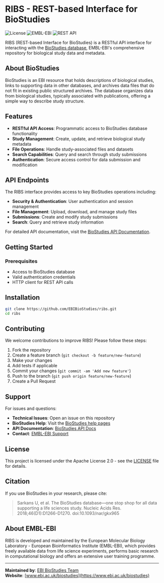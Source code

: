 # RIBS - REST-based Interface for BioStudies

<img src="https://img.shields.io/badge/License-Apache%202.0-blue.svg" alt="License"> <img src="https://img.shields.io/badge/EMBL--EBI-BioStudies-green" alt="EMBL-EBI"> <img src="https://img.shields.io/badge/API-REST-orange" alt="REST API">

RIBS (REST-based Interface for BioStudies) is a RESTful API interface for interacting with the [BioStudies database](https://www.ebi.ac.uk/biostudies), EMBL-EBI's comprehensive repository for biological study data and metadata.

## About BioStudies

BioStudies is an EBI resource that holds descriptions of biological studies, links to supporting data in other databases, and archives data files that do not fit in existing public structured archives. The database organizes data from biological studies, typically associated with publications, offering a simple way to describe study structure.

## Features

- **RESTful API Access**: Programmatic access to BioStudies database functionality
- **Study Management**: Create, update, and retrieve biological study metadata
- **File Operations**: Handle study-associated files and datasets
- **Search Capabilities**: Query and search through study submissions
- **Authentication**: Secure access control for data submission and modification

## API Endpoints

The RIBS interface provides access to key BioStudies operations including:

- **Security & Authentication**: User authentication and session management
- **File Management**: Upload, download, and manage study files
- **Submissions**: Create and modify study submissions
- **Search**: Query and retrieve study information

For detailed API documentation, visit the [BioStudies API Documentation](https://biostudies.gitbook.io/biostudies-api).

## Getting Started

### Prerequisites

- Access to BioStudies database
- Valid authentication credentials
- HTTP client for REST API calls

## Installation

```bash
git clone https://github.com/EBIBioStudies/ribs.git
cd ribs
```

## Contributing

We welcome contributions to improve RIBS! Please follow these steps:

1. Fork the repository
2. Create a feature branch (`git checkout -b feature/new-feature`)
3. Make your changes
4. Add tests if applicable
5. Commit your changes (`git commit -am 'Add new feature'`)
6. Push to the branch (`git push origin feature/new-feature`)
7. Create a Pull Request

## Support

For issues and questions:

- **Technical Issues**: Open an issue on this repository
- **BioStudies Help**: Visit the [BioStudies help pages](https://www.ebi.ac.uk/biostudies/help)
- **API Documentation**: [BioStudies API Docs](https://biostudies.gitbook.io/biostudies-api)
- **Contact**: [EMBL-EBI Support](https://www.ebi.ac.uk/about/contact)

## License

This project is licensed under the Apache License 2.0 - see the [LICENSE](LICENSE) file for details.

## Citation

If you use BioStudies in your research, please cite:

> Sarkans U, et al. The BioStudies database—one stop shop for all data supporting a life sciences study. Nucleic Acids Res. 2018;46(D1):D1266-D1270. doi:10.1093/nar/gkx965

## About EMBL-EBI

RIBS is developed and maintained by the European Molecular Biology Laboratory - European Bioinformatics Institute (EMBL-EBI), which provides freely available data from life science experiments, performs basic research in computational biology and offers an extensive user training programme.

---

**Maintained by**: [EBI BioStudies Team](https://github.com/EBIBioStudies)  
**Website**: [www.ebi.ac.uk/biostudies](https://www.ebi.ac.uk/biostudies)